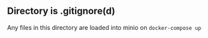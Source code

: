 ## Directory is .gitignore(d)

Any files in this directory are loaded into minio on `docker-compose up`